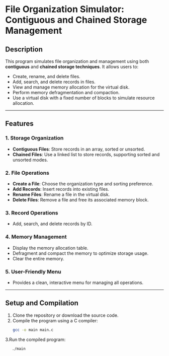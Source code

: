 # File Organization Simulator: Contiguous and Chained Storage Management

## Description
This program simulates file organization and management using both **contiguous** and **chained storage techniques**. It allows users to:

- Create, rename, and delete files.
- Add, search, and delete records in files.
- View and manage memory allocation for the virtual disk.
- Perform memory defragmentation and compaction.
- Use a virtual disk with a fixed number of blocks to simulate resource allocation.

---

## Features

### 1. Storage Organization
- **Contiguous Files**: Store records in an array, sorted or unsorted.
- **Chained Files**: Use a linked list to store records, supporting sorted and unsorted modes.

### 2. File Operations
- **Create a File**: Choose the organization type and sorting preference.
- **Add Records**: Insert records into existing files.
- **Rename Files**: Rename a file in the virtual disk.
- **Delete Files**: Remove a file and free its associated memory block.

### 3. Record Operations
- Add, search, and delete records by ID.

### 4. Memory Management
- Display the memory allocation table.
- Defragment and compact the memory to optimize storage usage.
- Clear the entire memory.

### 5. User-Friendly Menu
- Provides a clean, interactive menu for managing all operations.

---

## Setup and Compilation

1. Clone the repository or download the source code.
2. Compile the program using a C compiler:
   ```bash
   gcc -o main main.c
3.Run the compiled program:
   ```bash
      ./main

